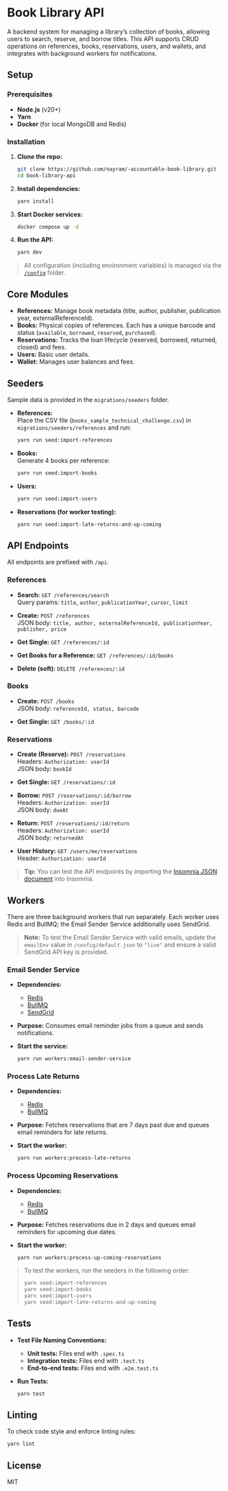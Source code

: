 # Book Library API

A backend system for managing a library’s collection of books, allowing users to search, reserve, and borrow titles. This API supports CRUD operations on references, books, reservations, users, and wallets, and integrates with background workers for notifications.

## Setup

### Prerequisites

- **Node.js** (v20+)
- **Yarn**
- **Docker** (for local MongoDB and Redis)

### Installation

1. **Clone the repo:**

   ```bash
   git clone https://github.com/nayram/-accountable-book-library.git
   cd book-library-api
   ```

2. **Install dependencies:**

   ```bash
   yarn install
   ```

3. **Start Docker services:**

   ```bash
   docker compose up -d
   ```

4. **Run the API:**

   ```bash
   yarn dev
   ```

> All configuration (including environment variables) is managed via the [`/config`](./config/default.json) folder.

## Core Modules

- **References:** Manage book metadata (title, author, publisher, publication year, externalReferenceId).
- **Books:** Physical copies of references. Each has a unique barcode and status (`available`, `borrowed`, `reserved`, `purchased`).
- **Reservations:** Tracks the loan lifecycle (reserved, borrowed, returned, closed) and fees.
- **Users:** Basic user details.
- **Wallet:** Manages user balances and fees.

## Seeders

Sample data is provided in the `migrations/seeders` folder.

- **References:**  
  Place the CSV file (`books_sample_technical_challenge.csv`) in `migrations/seeders/references` and run:
  
  ```bash
  yarn run seed:import-references
  ```

- **Books:**  
  Generate 4 books per reference:
  
  ```bash
  yarn run seed:import-books
  ```

- **Users:**  
  
  ```bash
  yarn run seed:import-users
  ```

- **Reservations (for worker testing):**  
  
  ```bash
  yarn run seed:import-late-returns-and-up-coming
  ```

## API Endpoints

All endpoints are prefixed with `/api`.

### References

- **Search:** `GET /references/search`  
  Query params: `title`, `author`, `publicationYear`, `cursor`, `limit`

- **Create:** `POST /references`  
  JSON body: `title, author, externalReferenceId, publicationYear, publisher, price`

- **Get Single:** `GET /references/:id`

- **Get Books for a Reference:** `GET /references/:id/books`

- **Delete (soft):** `DELETE /references/:id`

### Books

- **Create:** `POST /books`  
  JSON body: `referenceId, status, barcode`

- **Get Single:** `GET /books/:id`

### Reservations

- **Create (Reserve):** `POST /reservations`  
  Headers: `Authorization: userId`  
  JSON body: `bookId`

- **Get Single:** `GET /reservations/:id`

- **Borrow:** `POST /reservations/:id/borrow`  
  Headers: `Authorization: userId`  
  JSON body: `dueAt`

- **Return:** `POST /reservations/:id/return`  
  Headers: `Authorization: userId`  
  JSON body: `returnedAt`

- **User History:** `GET /users/me/reservations`  
  Header: `Authorization: userId`

> **Tip:** You can test the API endpoints by importing the [Insomnia JSON document](./Insomnia_2025-03-13.json) into Insomnia.

## Workers

There are three background workers that run separately. Each worker uses Redis and BullMQ; the Email Sender Service additionally uses SendGrid.  
> **Note:** To test the Email Sender Service with valid emails, update the `emailEnv` value in `/config/default.json` to `"live"` and ensure a valid SendGrid API key is provided.

### Email Sender Service

- **Dependencies:**  
  - [Redis](https://www.npmjs.com/package/redis)  
  - [BullMQ](https://github.com/taskforcesh/bullmq)  
  - [SendGrid](https://www.npmjs.com/package/@sendgrid/mail)

- **Purpose:** Consumes email reminder jobs from a queue and sends notifications.

- **Start the service:**

  ```bash
  yarn run workers:email-sender-service
  ```

### Process Late Returns

- **Dependencies:**  
  - [Redis](https://www.npmjs.com/package/redis)  
  - [BullMQ](https://github.com/taskforcesh/bullmq)

- **Purpose:** Fetches reservations that are 7 days past due and queues email reminders for late returns.

- **Start the worker:**

  ```bash
  yarn run workers:process-late-returns
  ```

### Process Upcoming Reservations

- **Dependencies:**  
  - [Redis](https://www.npmjs.com/package/redis)  
  - [BullMQ](https://github.com/taskforcesh/bullmq)

- **Purpose:** Fetches reservations due in 2 days and queues email reminders for upcoming due dates.

- **Start the worker:**

  ```bash
  yarn run workers:process-up-coming-reservations
  ```

> To test the workers, run the seeders in the following order:
> 
> ```bash
> yarn seed:import-references
> yarn seed:import-books
> yarn seed:import-users
> yarn seed:import-late-returns-and-up-coming
> ```

## Tests

- **Test File Naming Conventions:**  
  - **Unit tests:** Files end with `.spec.ts`  
  - **Integration tests:** Files end with `.test.ts`  
  - **End-to-end tests:** Files end with `.e2e.test.ts`

- **Run Tests:**

  ```bash
  yarn test
  ```

## Linting

To check code style and enforce linting rules:

```bash
yarn lint
```

## License

MIT
